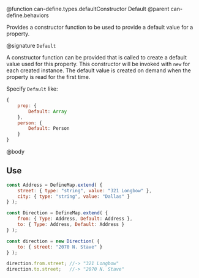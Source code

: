 @function can-define.types.defaultConstructor Default
@parent can-define.behaviors

Provides a constructor function to be used to provide a default value for a property.  

@signature `Default`

A constructor function can be provided that is called to create a default value used for this property.
This constructor will be invoked with `new` for each created instance. The default
value is created on demand when the property is read for the first time.

Specify `Default` like:

```js
{
	prop: {
		Default: Array
	},
	person: {
		Default: Person
	}
}
```

@body

## Use

```js
const Address = DefineMap.extend( {
	street: { type: "string", value: "321 Longbow" },
	city: { type: "string", value: "Dallas" }
} );

const Direction = DefineMap.extend( {
	from: { Type: Address, Default: Address },
	to: { Type: Address, Default: Address }
} );

const direction = new Direction( {
	to: { street: "2070 N. Stave" }
} );

direction.from.street; //-> "321 Longbow"
direction.to.street;   //-> "2070 N. Stave"
```

